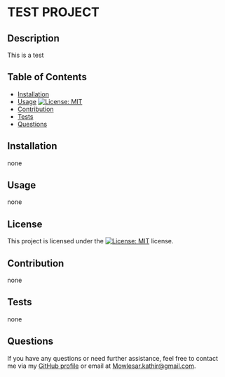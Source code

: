 # TEST PROJECT

## Description
This is a test

## Table of Contents
- [Installation](#installation)
- [Usage](#usage)
[![License: MIT](https://img.shields.io/badge/License-MIT-yellow.svg)](https://opensource.org/licenses/MIT)
- [Contribution](#contribution)
- [Tests](#tests)
- [Questions](#questions)

## Installation 
none

## Usage
none

## License

This project is licensed under the [![License: MIT](https://img.shields.io/badge/License-MIT-yellow.svg)](https://opensource.org/licenses/MIT) license.


## Contribution
none

## Tests
none

## Questions
If you have any questions or need further assistance, feel free to contact me via my [GitHub profile](https://github.com/Mowlesar) or email at Mowlesar.kathir@gmail.com.
